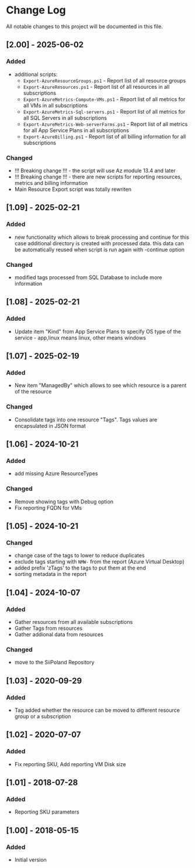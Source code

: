 # Change Log

All notable changes to this project will be documented in this file.


## [2.00] - 2025-06-02

### Added
- additional scripts:
  - `Export-AzureResourceGroups.ps1` - Report list of all resource groups
  - `Export-AzureResources.ps1` - Report list of all resources in all subscriptions
  - `Export-AzureMetrics-Compute-VMs.ps1` - Report list of all metrics for all VMs in all subscriptions
  - `Export-AzureMetrics-Sql-servers.ps1` - Report list of all metrics for all SQL Servers in all subscriptions
  - `Export-AzureMetrics-Web-serverFarms.ps1` - Report list of all metrics for all App Service Plans in all subscriptions
  - `Export-AzureBilling.ps1` - Report list of all billing information for all subscriptions

### Changed
  - !!! Breaking change !!! - the script will use Az module 13.4 and later
  - !!! Breaking change !!! - there are new scripts for reporting resources, metrics and billing information
  - Main Resource Export script was totally rewriten

## [1.09] - 2025-02-21

### Added

- new functionality which allows to break processing and continue
  for this case additional directory is created with processed data.
  this data can be automatically reused when script is run again with -continue option

### Changed

- modified tags processed from SQL Database to include more information

## [1.08] - 2025-02-21

### Added

- Update item "Kind" from App Service Plans to specify OS type of the service - app,linux means linux, other means windows

## [1.07] - 2025-02-19

### Added

- New item "ManagedBy" which allows to see which resource is a parent of the resource

### Changed

- Consolidate tags into one resource "Tags". Tags values are encapsulated in JSON format


## [1.06] - 2024-10-21

### Added

- add missing Azure ResourceTypes

### Changed

- Remove showing tags with Debug option
- Fix reporting FQDN for VMs

## [1.05] - 2024-10-21

### Changed

- change case of the tags to lower to reduce duplicates
- exclude tags starting with `NMW-` from the report (Azure Virtual Desktop)
- added prefix 'zTags' to the tags to put them at the end
- sorting metadata in the report

## [1.04] - 2024-10-07

### Added

- Gather resources from all available subscriptions
- Gather Tags from resources
- Gather addional data from resources

### Changed

- move to the SiiPoland Repository

## [1.03] - 2020-09-29

### Added

- Tag added whether the resource can be moved to different resource group or a subscription

## [1.02] - 2020-07-07

### Added

- Fix reporting SKU, Add reporting VM Disk size

## [1.01] - 2018-07-28

### Added

- Reporting SKU parameters

## [1.00] - 2018-05-15

### Added

- Initial version
